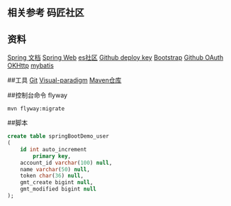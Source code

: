 ## 相关参考 码匠社区

## 资料
[Spring 文档](https://spring.io/guides)
[Spring Web](https://spring.io/guides/gs/serving-web-content/)
[es社区](https://elasticsearch.cn/explore)
[Github deploy key](https://developer.github.com/v3/guides/managing-deploy-keys/#deploy-keys)
[Bootstrap](https://v3.bootcss.com/getting-started/)
[Github OAuth](https://developer.github.com/apps/building-oauth-apps/creating-an-oauth-app/)
[OKHttp](https://square.github.io/okhttp/)
[mybatis](http://mybatis.org/spring-boot-starter/mybatis-spring-boot-autoconfigure/index.html)

##工具
[Git](https://git-scm.com/download)
[Visual-paradigm](https://www.visual-paradigm.com)
[Maven仓库](https://mvnrepository.com/)

##控制台命令
flyway
~~~
mvn flyway:migrate
~~~

##脚本
~~~sql
create table springBootDemo_user
(
	id int auto_increment
		primary key,
	account_id varchar(100) null,
	name varchar(50) null,
	token char(36) null,
	gmt_create bigint null,
	gmt_modified bigint null
);
~~~